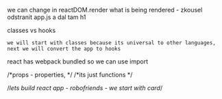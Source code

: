 we can change in reactDOM.render what is being rendered - zkousel odstranit app.js a dal tam h1

classes vs hooks

    we will start with classes because its universal to other languages, next we will convert the app to hooks

react has webpack bundled so we can use import

/*props - properties, */
/*its just functions */

/*lets build react app - robofriends - we start with card*/